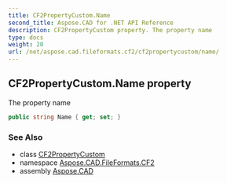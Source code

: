 ```yaml
---
title: CF2PropertyCustom.Name
second_title: Aspose.CAD for .NET API Reference
description: CF2PropertyCustom property. The property name
type: docs
weight: 20
url: /net/aspose.cad.fileformats.cf2/cf2propertycustom/name/
---
```

## CF2PropertyCustom.Name property

The property name

```csharp
public string Name { get; set; }
```

### See Also

* class [CF2PropertyCustom](../)
* namespace [Aspose.CAD.FileFormats.CF2](../../cf2propertycustom/)
* assembly [Aspose.CAD](../../../)


